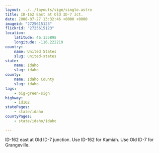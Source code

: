 ```yaml
---
layout: ../../layouts/sign/single.astro
title: ID-162 East at Old ID-7 Jct.
date: 2008-07-27 13:32:46 +0000 +0000
imageid: "2725615123"
flickrid: "2725615123"
location:
    latitude: 46.135898
    longitude: -116.222219
country:
    name: United States
    slug: united-states
state:
    name: Idaho
    slug: idaho
county:
    name: Idaho County
    slug: idaho
tags:
    - big-green-sign
highway:
    - id162
statePages:
    - state/idaho
countyPages:
    - state/idaho/idaho

---
```

ID-162 east at Old ID-7 junction.  Use ID-162 for Kamiah.  Use Old ID-7 for Grangeville.